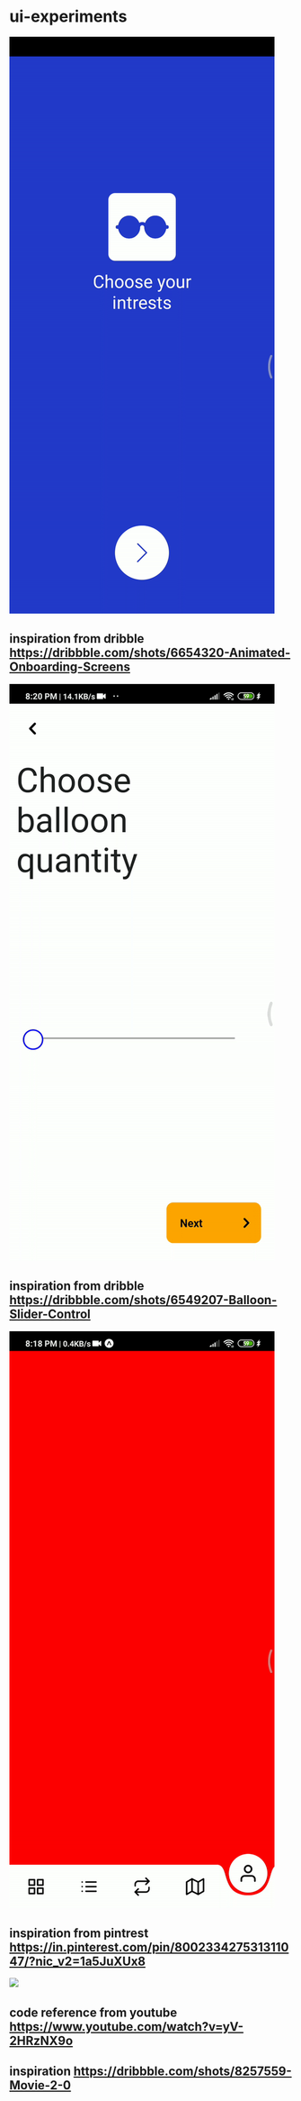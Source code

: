 <!-- @format -->

# ui-experiments

![](./MarkDowns/onbording.gif)

## inspiration from dribble https://dribbble.com/shots/6654320-Animated-Onboarding-Screens

![](./MarkDowns/balloons.gif)

## inspiration from dribble https://dribbble.com/shots/6549207-Balloon-Slider-Control

![](./MarkDowns/tabbar.gif)

## inspiration from pintrest https://in.pinterest.com/pin/800233427531311047/?nic_v2=1a5JuXUx8

![](./MarkDowns/MovieCarousel.gif)

## code reference from youtube https://www.youtube.com/watch?v=yV-2HRzNX9o

## inspiration https://dribbble.com/shots/8257559-Movie-2-0
